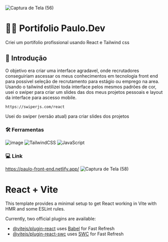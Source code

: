 ![Captura de Tela (56)](https://github.com/PauloAquarius0299/meu-portifolio/assets/114706743/3f5685ca-004d-44d5-ad6e-3d08fa771cc9)

# 🙋‍♂️ Portifolio Paulo.Dev
Criei um portifolio profissional usando React e Tailwind css 
## 👋 Introdução 
O objetivo era criar uma interface agradavel, onde recrutadores conseguiriam ascessar os meus conhecimentos em tecnologia front end para possivel seleção de recrutamento para estágio ou emprego na area. Usando o tailwind estilizei toda interface pelos mesmos padrões de cor, usei o swiper para criar um slides das dos meus projetos pessoais e layout da interface para ascesso mobile.
```
https://swiperjs.com/react
```
Usei do swiper (versão atual) para criar slides dos projetos

### 🛠️ Ferramentas
![image](https://github.com/PauloAquarius0299/meu-portifolio/assets/114706743/76864b0b-b473-4b64-b297-50eeec885363)
![TailwindCSS](https://img.shields.io/badge/tailwindcss-%2338B2AC.svg?style=for-the-badge&logo=tailwind-css&logoColor=white)
![JavaScript](https://img.shields.io/badge/javascript-%23323330.svg?style=for-the-badge&logo=javascript&logoColor=%23F7DF1E)

### 💻 Link
https://paulo-front-end.netlify.app/
![Captura de Tela (58)](https://github.com/PauloAquarius0299/meu-portifolio/assets/114706743/2fcdaf4a-9dc0-41c6-8e03-392be4fd0083)


# React + Vite

This template provides a minimal setup to get React working in Vite with HMR and some ESLint rules.

Currently, two official plugins are available:

- [@vitejs/plugin-react](https://github.com/vitejs/vite-plugin-react/blob/main/packages/plugin-react/README.md) uses [Babel](https://babeljs.io/) for Fast Refresh
- [@vitejs/plugin-react-swc](https://github.com/vitejs/vite-plugin-react-swc) uses [SWC](https://swc.rs/) for Fast Refresh
